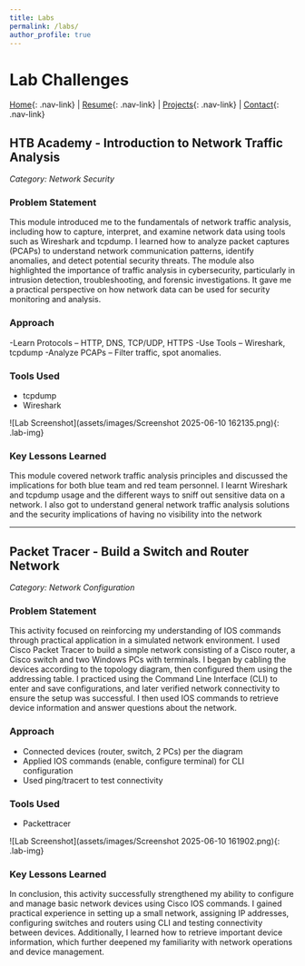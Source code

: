 ```yaml
---
title: Labs
permalink: /labs/
author_profile: true
---
```


# Lab Challenges

[Home](/){: .nav-link} | [Resume](/resume){: .nav-link} | [Projects](/projects){: .nav-link} | [Contact](/contact){: .nav-link}

## HTB Academy - Introduction to Network Traffic Analysis 
*Category: Network Security*

### Problem Statement
This module introduced me to the fundamentals of network traffic analysis, including how to capture, interpret, and examine network data using tools such as Wireshark and tcpdump. I learned how to analyze packet captures (PCAPs) to understand network communication patterns, identify anomalies, and detect potential security threats. The module also highlighted the importance of traffic analysis in cybersecurity, particularly in intrusion detection, troubleshooting, and forensic investigations. It gave me a practical perspective on how network data can be used for security monitoring and analysis.

### Approach
-Learn Protocols – HTTP, DNS, TCP/UDP, HTTPS
-Use Tools – Wireshark, tcpdump
-Analyze PCAPs – Filter traffic, spot anomalies.

### Tools Used
- tcpdump
- Wireshark

![Lab Screenshot](assets/images/Screenshot 2025-06-10 162135.png){: .lab-img}

### Key Lessons Learned
This module covered network traffic analysis principles and discussed the implications for both blue team and red team personnel. I learnt Wireshark and tcpdump usage and the different ways to sniff out sensitive data on a network. I also got to understand general network traffic analysis solutions and the security implications of having no visibility into the network

---

## Packet Tracer - Build a Switch and Router Network 
*Category: Network Configuration*

### Problem Statement
This activity focused on reinforcing my understanding of IOS commands through practical application in a simulated network environment. I used Cisco Packet Tracer to build a simple network consisting of a Cisco router, a Cisco switch and two Windows PCs with terminals. I began by cabling the devices according to the topology diagram, then configured them using the addressing table. I practiced using the Command Line Interface (CLI) to enter and save configurations, and later verified network connectivity to ensure the setup was successful. I then used IOS commands to retrieve device information and answer questions about the network. 

### Approach
- Connected devices (router, switch, 2 PCs) per the diagram
- Applied IOS commands (enable, configure terminal) for CLI configuration
- Used ping/tracert to test connectivity

### Tools Used
- Packettracer

![Lab Screenshot](assets/images/Screenshot 2025-06-10 161902.png){: .lab-img}

### Key Lessons Learned
In conclusion, this activity successfully strengthened my ability to configure and manage basic network devices using Cisco IOS commands. I gained practical experience in setting up a small network, assigning IP addresses, configuring switches and routers using CLI and testing connectivity between devices. Additionally, I learned how to retrieve important device information, which further deepened my familiarity with network operations and device management. 
